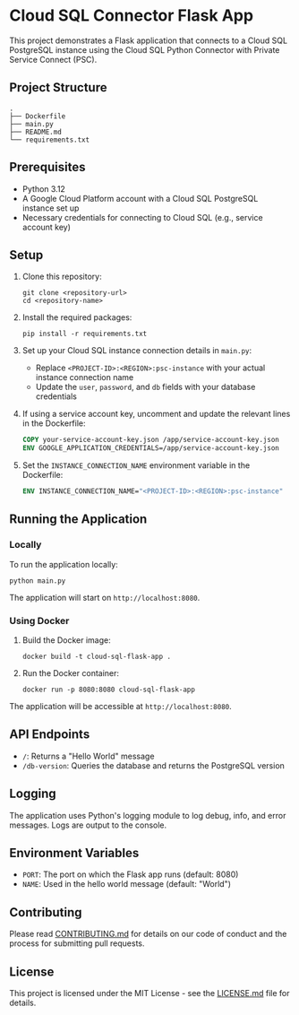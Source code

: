 # Cloud SQL Connector Flask App

This project demonstrates a Flask application that connects to a Cloud SQL PostgreSQL instance using the Cloud SQL Python Connector with Private Service Connect (PSC).

## Project Structure

```
.
├── Dockerfile
├── main.py
├── README.md
└── requirements.txt
```

## Prerequisites

- Python 3.12
- A Google Cloud Platform account with a Cloud SQL PostgreSQL instance set up
- Necessary credentials for connecting to Cloud SQL (e.g., service account key)

## Setup

1. Clone this repository:
   ```
   git clone <repository-url>
   cd <repository-name>
   ```

2. Install the required packages:
   ```
   pip install -r requirements.txt
   ```

3. Set up your Cloud SQL instance connection details in `main.py`:
   - Replace `<PROJECT-ID>:<REGION>:psc-instance` with your actual instance connection name
   - Update the `user`, `password`, and `db` fields with your database credentials

4. If using a service account key, uncomment and update the relevant lines in the Dockerfile:
   ```dockerfile
   COPY your-service-account-key.json /app/service-account-key.json
   ENV GOOGLE_APPLICATION_CREDENTIALS=/app/service-account-key.json
   ```

5. Set the `INSTANCE_CONNECTION_NAME` environment variable in the Dockerfile:
   ```dockerfile
   ENV INSTANCE_CONNECTION_NAME="<PROJECT-ID>:<REGION>:psc-instance"
   ```

## Running the Application

### Locally

To run the application locally:

```
python main.py
```

The application will start on `http://localhost:8080`.

### Using Docker

1. Build the Docker image:
   ```
   docker build -t cloud-sql-flask-app .
   ```

2. Run the Docker container:
   ```
   docker run -p 8080:8080 cloud-sql-flask-app
   ```

The application will be accessible at `http://localhost:8080`.

## API Endpoints

- `/`: Returns a "Hello World" message
- `/db-version`: Queries the database and returns the PostgreSQL version

## Logging

The application uses Python's logging module to log debug, info, and error messages. Logs are output to the console.

## Environment Variables

- `PORT`: The port on which the Flask app runs (default: 8080)
- `NAME`: Used in the hello world message (default: "World")

## Contributing

Please read [CONTRIBUTING.md](CONTRIBUTING.md) for details on our code of conduct and the process for submitting pull requests.

## License

This project is licensed under the MIT License - see the [LICENSE.md](LICENSE.md) file for details.